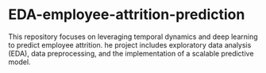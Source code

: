 # EDA-employee-attrition-prediction
This repository focuses on leveraging temporal dynamics and deep learning to predict employee attrition. he project includes exploratory data analysis (EDA), data preprocessing, and the implementation of a scalable predictive model. 

